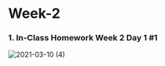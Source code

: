 # Week-2
### 1. In-Class Homework Week 2 Day 1 #1
![2021-03-10 (4)](https://user-images.githubusercontent.com/79950206/110566642-ad252380-8193-11eb-94fa-e25da84e6e4d.png)
